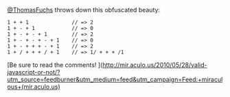 [@ThomasFuchs](http://twitter.com/thomasfuchs) throws down this obfuscated beauty:

```
1 + + 1              // => 2
1 + - + 1            // => 0
1 + - + - + 1        // => 2
1 + - + - + - + 1    // => 0
1 + - + + + - + 1    // => 2
1 + / + + + / + 1    // => 1/ + + + /1
```

[Be sure to read the comments! ](http://mir.aculo.us/2010/05/28/valid-javascript-or-not/?utm_source=feedburner&utm_medium=feed&utm_campaign=Feed:+miraculous+(mir.aculo.us)